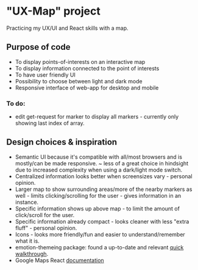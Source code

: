# "UX-Map" project
Practicing my UX/UI and React skills with a map. 

## Purpose of code
- To display points-of-interests on an interactive map
- To display information connected to the point of interests
- To have user friendly UI
- Possibility to choose between light and dark mode
- Responsive interface of web-app for desktop and mobile 

### To do: 

- edit get-request for marker to display all markers - currently only showing last index of array. 

## Design choices & inspiration 

- Semantic UI because it's compatible with all/most browsers and is mostly/can be made responsive. ~ less of a great choice in hindsight due to increased complexity when using a dark/light mode switch. 
- Centralized information looks better when screensizes vary - personal opinion. 
- Larger map to show surrounding areas/more of the nearby markers as well - limits clicking/scrolling for the user - gives information in an instance.
- Specific information shows up above map - to limit the amount of click/scroll for the user. 
- Specific information already compact - looks cleaner with less "extra fluff" - personal opinion. 
- Icons - looks more friendly/fun and easier to understand/remember what it is. 
- emotion-themeing package: found a up-to-date and relevant [quick walkthrough](https://levelup.gitconnected.com/adding-dark-mode-to-your-react-app-with-emotion-css-in-js-fc5c0f926838).
- Google Maps React [documentation](https://www.npmjs.com/package/google-maps-react)